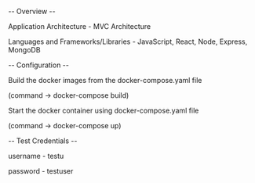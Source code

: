 -- Overview --

Application Architecture - MVC Architecture

Languages and Frameworks/Libraries - JavaScript, React, Node, Express, MongoDB


-- Configuration --

Build the docker images from the docker-compose.yaml file

(command -> docker-compose build)

Start the docker container using docker-compose.yaml file

(command -> docker-compose up)


-- Test Credentials --

username - testu

password - testuser
